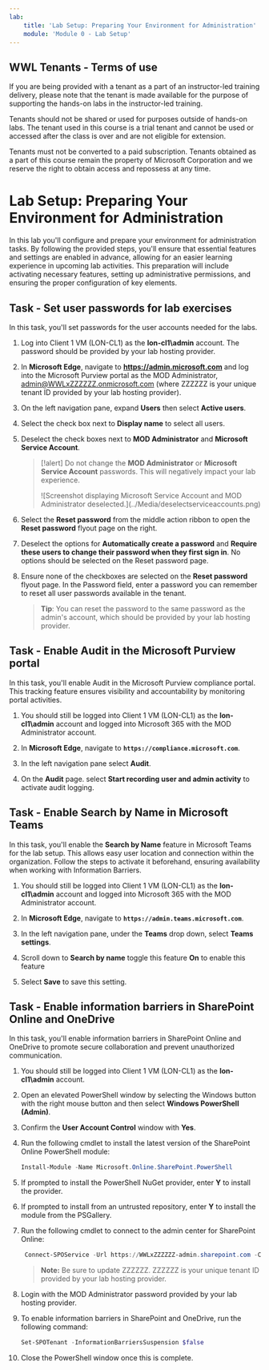 ```yaml
---
lab:
    title: 'Lab Setup: Preparing Your Environment for Administration'
    module: 'Module 0 - Lab Setup'
---
```


## WWL Tenants - Terms of use

If you are being provided with a tenant as a part of an instructor-led training delivery, please note that the tenant is made available for the purpose of supporting the hands-on labs in the instructor-led training.

Tenants should not be shared or used for purposes outside of hands-on labs. The tenant used in this course is a trial tenant and cannot be used or accessed after the class is over and are not eligible for extension.

Tenants must not be converted to a paid subscription. Tenants obtained as a part of this course remain the property of Microsoft Corporation and we reserve the right to obtain access and repossess at any time.

# Lab Setup: Preparing Your Environment for Administration

In this lab you'll configure and prepare your environment for administration tasks. By following the provided steps, you'll ensure that essential features and settings are enabled in advance, allowing for an easier learning experience in upcoming lab activities. This preparation will include activating necessary features, setting up administrative permissions, and ensuring the proper configuration of key elements.

## Task - Set user passwords for lab exercises

In this task, you'll set passwords for the user accounts needed for the labs.

1. Log into Client 1 VM (LON-CL1) as the **lon-cl1\admin** account. The password should be provided by your lab hosting provider.

1. In **Microsoft Edge**, navigate to **https://admin.microsoft.com** and log into the Microsoft Purview portal as the MOD Administrator, admin@WWLxZZZZZZ.onmicrosoft.com (where ZZZZZZ is your unique tenant ID provided by your lab hosting provider).

1. On the left navigation pane, expand **Users** then select **Active users**.

1. Select the check box next to **Display name** to select all users.

1. Deselect the check boxes next to **MOD Administrator** and **Microsoft Service Account**.

    >[!alert] Do not change the **MOD Administrator** or **Microsoft Service Account** passwords. This will negatively impact your lab experience.
    ><p>
    > ![Screenshot displaying Microsoft Service Account and MOD Administrator deselected.](../Media/deselectserviceaccounts.png)

1. Select the **Reset password** from the middle action ribbon to open the **Reset password** flyout page on the right.

1. Deselect the options for **Automatically create a password** and **Require these users to change their password when they first sign in**. No options should be selected on the Reset password page.

1. Ensure none of the checkboxes are selected on the **Reset password** flyout page. In the Password field, enter a password you can remember to reset all user passwords available in the tenant.

   >**Tip**: You can reset the password to the same password as the admin's account, which should be provided by your lab hosting provider.

## Task - Enable Audit in the Microsoft Purview portal

In this task, you'll enable Audit in the Microsoft Purview compliance portal. This tracking feature ensures visibility and accountability by monitoring portal activities.

1. You should still be logged into Client 1 VM (LON-CL1) as the **lon-cl1\admin** account and logged into Microsoft 365 with the MOD Administrator account.

1. In **Microsoft Edge**, navigate to **`https://compliance.microsoft.com`**.

1. In the left navigation pane select **Audit**.

1. On the **Audit** page. select **Start recording user and admin activity** to activate audit logging.

## Task - Enable Search by Name in Microsoft Teams

In this task, you'll enable the **Search by Name** feature in Microsoft Teams for the lab setup. This allows easy user location and connection within the organization. Follow the steps to activate it beforehand, ensuring availability when working with Information Barriers.

1. You should still be logged into Client 1 VM (LON-CL1) as the **lon-cl1\admin** account and logged into Microsoft 365 with the MOD Administrator account.

1. In **Microsoft Edge**, navigate to **`https://admin.teams.microsoft.com`**.

1. In the left navigation pane, under the **Teams** drop down, select **Teams settings**.

1. Scroll down to **Search by name** toggle this feature **On** to enable this feature

1. Select **Save** to save this setting.

## Task - Enable information barriers in SharePoint Online and OneDrive

In this task, you'll enable information barriers in SharePoint Online and OneDrive to promote secure collaboration and prevent unauthorized communication.

1. You should still be logged into Client 1 VM (LON-CL1) as the **lon-cl1\admin** account.

1. Open an elevated PowerShell window by selecting the Windows button with the right mouse button and then select **Windows PowerShell (Admin)**.

1. Confirm the **User Account Control** window with **Yes**.

1. Run the following cmdlet to install the latest version of the SharePoint Online PowerShell module:

    ```powershell
    Install-Module -Name Microsoft.Online.SharePoint.PowerShell
    ```

1. If prompted to install the PowerShell NuGet provider, enter **Y** to install the provider.

1. If prompted to install from an untrusted repository, enter **Y** to install the module from the PSGallery.

1. Run the following cmdlet to connect to the admin center for SharePoint Online:

    ```powershell
     Connect-SPOService -Url https://WWLxZZZZZZ-admin.sharepoint.com -Credential admin@WWLxZZZZZZ.onmicrosoft.com
    ```

    >**Note:** Be sure to update ZZZZZZ. ZZZZZZ is your unique tenant ID provided by your lab hosting provider.

1. Login with the MOD Administrator password provided by your lab hosting provider.

1. To enable information barriers in SharePoint and OneDrive, run the following command:

    ```powershell
    Set-SPOTenant -InformationBarriersSuspension $false
    ```

1. Close the PowerShell window once this is complete.
